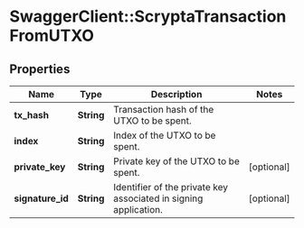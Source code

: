 # SwaggerClient::ScryptaTransactionFromUTXO

## Properties
Name | Type | Description | Notes
------------ | ------------- | ------------- | -------------
**tx_hash** | **String** | Transaction hash of the UTXO to be spent. | 
**index** | **String** | Index of the UTXO to be spent. | 
**private_key** | **String** | Private key of the UTXO to be spent. | [optional] 
**signature_id** | **String** | Identifier of the private key associated in signing application. | [optional] 

